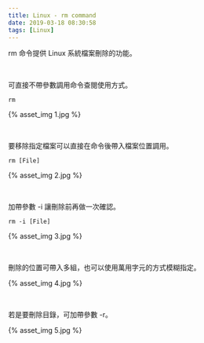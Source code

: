 ```yaml
---
title: Linux - rm command
date: 2019-03-18 08:30:58
tags: [Linux]
---
```


rm 命令提供 Linux 系統檔案刪除的功能。  

<!-- More -->

<br/>


可直接不帶參數調用命令查閱使用方式。  

    rm

{% asset_img 1.jpg %}

<br/>


要移除指定檔案可以直接在命令後帶入檔案位置調用。  

    rm [File]

{% asset_img 2.jpg %}

<br/>


加帶參數 -i 讓刪除前再做一次確認。  

    rm -i [File]

{% asset_img 3.jpg %}

<br/>


刪除的位置可帶入多組，也可以使用萬用字元的方式模糊指定。  

{% asset_img 4.jpg %}

</br>


若是要刪除目錄，可加帶參數 -r。  

{% asset_img 5.jpg %}
